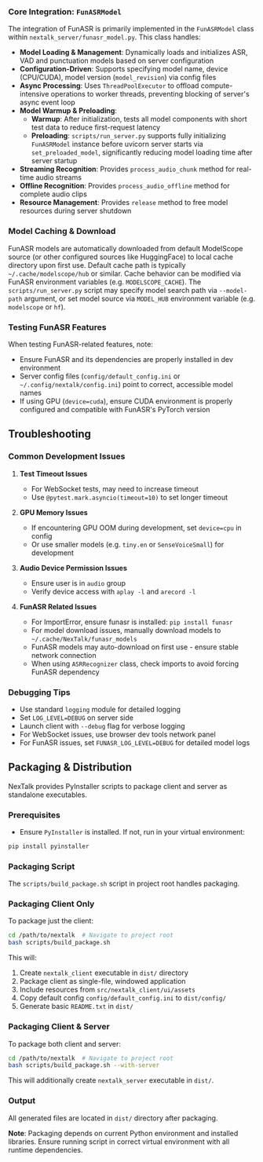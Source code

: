 ### Core Integration: `FunASRModel`

The integration of FunASR is primarily implemented in the `FunASRModel` class within `nextalk_server/funasr_model.py`. This class handles:

- **Model Loading & Management**: Dynamically loads and initializes ASR, VAD and punctuation models based on server configuration
- **Configuration-Driven**: Supports specifying model name, device (CPU/CUDA), model version (`model_revision`) via config files
- **Async Processing**: Uses `ThreadPoolExecutor` to offload compute-intensive operations to worker threads, preventing blocking of server's async event loop
- **Model Warmup & Preloading**:
  - **Warmup**: After initialization, tests all model components with short test data to reduce first-request latency
  - **Preloading**: `scripts/run_server.py` supports fully initializing `FunASRModel` instance before uvicorn server starts via `set_preloaded_model`, significantly reducing model loading time after server startup
- **Streaming Recognition**: Provides `process_audio_chunk` method for real-time audio streams
- **Offline Recognition**: Provides `process_audio_offline` method for complete audio clips
- **Resource Management**: Provides `release` method to free model resources during server shutdown

### Model Caching & Download

FunASR models are automatically downloaded from default ModelScope source (or other configured sources like HuggingFace) to local cache directory upon first use. Default cache path is typically `~/.cache/modelscope/hub` or similar. Cache behavior can be modified via FunASR environment variables (e.g. `MODELSCOPE_CACHE`). The `scripts/run_server.py` script may specify model search path via `--model-path` argument, or set model source via `MODEL_HUB` environment variable (e.g. `modelscope` or `hf`).

### Testing FunASR Features

When testing FunASR-related features, note:
- Ensure FunASR and its dependencies are properly installed in dev environment
- Server config files (`config/default_config.ini` or `~/.config/nextalk/config.ini`) point to correct, accessible model names
- If using GPU (`device=cuda`), ensure CUDA environment is properly configured and compatible with FunASR's PyTorch version

## Troubleshooting

### Common Development Issues

1. **Test Timeout Issues**
   - For WebSocket tests, may need to increase timeout
   - Use `@pytest.mark.asyncio(timeout=10)` to set longer timeout

2. **GPU Memory Issues**
   - If encountering GPU OOM during development, set `device=cpu` in config
   - Or use smaller models (e.g. `tiny.en` or `SenseVoiceSmall`) for development

3. **Audio Device Permission Issues**
   - Ensure user is in `audio` group
   - Verify device access with `aplay -l` and `arecord -l`

4. **FunASR Related Issues**
   - For ImportError, ensure funasr is installed: `pip install funasr`
   - For model download issues, manually download models to `~/.cache/NexTalk/funasr_models`
   - FunASR models may auto-download on first use - ensure stable network connection
   - When using `ASRRecognizer` class, check imports to avoid forcing FunASR dependency

### Debugging Tips

- Use standard `logging` module for detailed logging
- Set `LOG_LEVEL=DEBUG` on server side
- Launch client with `--debug` flag for verbose logging
- For WebSocket issues, use browser dev tools network panel
- For FunASR issues, set `FUNASR_LOG_LEVEL=DEBUG` for detailed model logs

## Packaging & Distribution

NexTalk provides PyInstaller scripts to package client and server as standalone executables.

### Prerequisites

- Ensure `PyInstaller` is installed. If not, run in your virtual environment:
```bash
pip install pyinstaller
```

### Packaging Script

The `scripts/build_package.sh` script in project root handles packaging.

### Packaging Client Only

To package just the client:

```bash
cd /path/to/nextalk  # Navigate to project root
bash scripts/build_package.sh
```

This will:
1. Create `nextalk_client` executable in `dist/` directory
2. Package client as single-file, windowed application
3. Include resources from `src/nextalk_client/ui/assets`
4. Copy default config `config/default_config.ini` to `dist/config/`
5. Generate basic `README.txt` in `dist/`

### Packaging Client & Server

To package both client and server:

```bash
cd /path/to/nextalk  # Navigate to project root
bash scripts/build_package.sh --with-server
```

This will additionally create `nextalk_server` executable in `dist/`.

### Output

All generated files are located in `dist/` directory after packaging.

**Note**: Packaging depends on current Python environment and installed libraries. Ensure running script in correct virtual environment with all runtime dependencies.